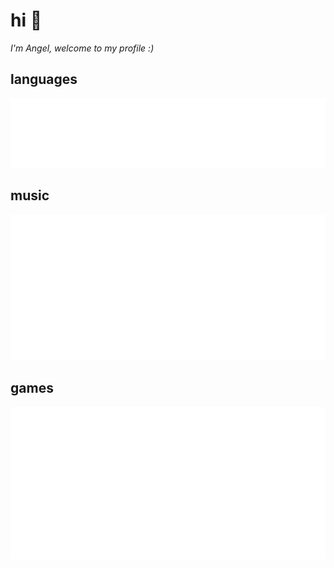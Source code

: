 # hi 👋
*I'm Angel, welcome to my profile :)*

## languages
![](/generated/metrics-languages.svg)

## music
![](/generated/metrics-music.svg)

## games
![](/generated/metrics-steam.svg)
